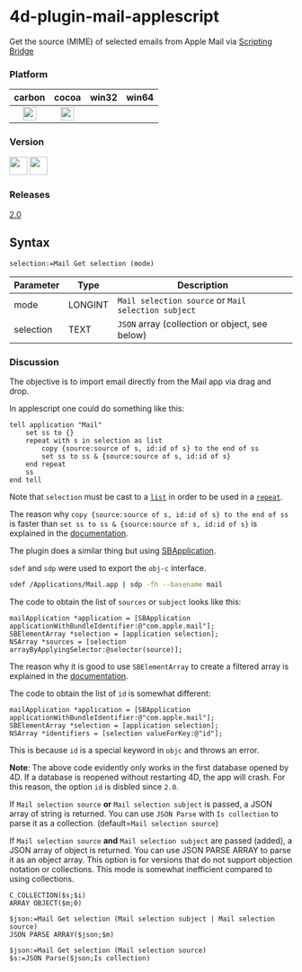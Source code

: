# 4d-plugin-mail-applescript
Get the source (MIME) of selected emails from Apple Mail via [Scripting Bridge](https://developer.apple.com/library/content/documentation/Cocoa/Conceptual/ScriptingBridgeConcepts/Introduction/Introduction.html)

### Platform

| carbon | cocoa | win32 | win64 |
|:------:|:-----:|:---------:|:---------:|
|<img src="https://cloud.githubusercontent.com/assets/1725068/22371562/1b091f0a-e4db-11e6-8458-8653954a7cce.png" width="24" height="24" />|<img src="https://cloud.githubusercontent.com/assets/1725068/22371562/1b091f0a-e4db-11e6-8458-8653954a7cce.png" width="24" height="24" />|||

### Version

<img src="https://cloud.githubusercontent.com/assets/1725068/18940649/21945000-8645-11e6-86ed-4a0f800e5a73.png" width="32" height="32" /> <img src="https://cloud.githubusercontent.com/assets/1725068/18940648/2192ddba-8645-11e6-864d-6d5692d55717.png" width="32" height="32" />

### Releases

[2.0](https://github.com/miyako/4d-plugin-mail-applescript/releases/tag/2.0)

## Syntax

```
selection:=Mail Get selection (mode)
```

Parameter|Type|Description
------------|------------|----
mode|LONGINT|``Mail selection source`` or ``Mail selection subject``
selection|TEXT|``JSON`` array (collection or object, see below)

### Discussion

The objective is to import email directly from the Mail app via drag and drop. 

In applescript one could do something like this:

```applescript
tell application "Mail"
	set ss to {}
	repeat with s in selection as list
		copy {source:source of s, id:id of s} to the end of ss
		set ss to ss & {source:source of s, id:id of s}
	end repeat
	ss
end tell
```

Note that ``selection`` must be cast to a [``list``](https://developer.apple.com/library/content/documentation/AppleScript/Conceptual/AppleScriptLangGuide/reference/ASLR_classes.html#//apple_ref/doc/uid/TP40000983-CH1g-BBCDBHIE) in order to be used in a [``repeat``](https://developer.apple.com/library/content/documentation/AppleScript/Conceptual/AppleScriptLangGuide/reference/ASLR_control_statements.html#//apple_ref/doc/uid/TP40000983-CH6g-128481).

The reason why ``copy {source:source of s, id:id of s} to the end of ss`` is faster than ``set ss to ss & {source:source of s, id:id of s}`` is explained in the [documentation](https://developer.apple.com/library/content/documentation/AppleScript/Conceptual/AppleScriptLangGuide/reference/ASLR_classes.html#//apple_ref/doc/uid/TP40000983-CH1g-BBCDBHIE).

The plugin does a similar thing but using [SBApplication](https://developer.apple.com/documentation/scriptingbridge/sbapplication?language=objc). 

``sdef`` and ``sdp`` were used to export the ``obj-c`` interface.

```bash
sdef /Applications/Mail.app | sdp -fh --basename mail
```

The code to obtain the list of ``sources`` or ``subject`` looks like this:

```objc
mailApplication *application = [SBApplication applicationWithBundleIdentifier:@"com.apple.mail"];
SBElementArray *selection = [application selection];
NSArray *sources = [selection arrayByApplyingSelector:@selector(source)];
``` 

The reason why it is good to use ``SBElementArray`` to create a filtered array is explained in the [documentation](https://developer.apple.com/library/content/documentation/Cocoa/Conceptual/ScriptingBridgeConcepts/ImproveScriptingBridgePerf/ImproveScriptingBridgePerf.html#//apple_ref/doc/uid/TP40006104-CH6-SW1).

The code to obtain the list of ``id`` is somewhat different:

```objc
mailApplication *application = [SBApplication applicationWithBundleIdentifier:@"com.apple.mail"];
SBElementArray *selection = [application selection];
NSArray *identifiers = [selection valueForKey:@"id"];
``` 

This is because ``id`` is a special keyword in ``objc`` and throws an error.

**Note**: The above code evidently only works in the first database opened by 4D. If a database is reopened without restarting 4D, the app will crash. For this reason, the option ``id`` is disbled since ``2.0``.

If ``Mail selection source`` **or** ``Mail selection subject`` is passed, a JSON array of string is returned. You can use ``JSON Parse`` with ``Is collection`` to parse it as a collection. (default=``Mail selection source``)

If ``Mail selection source`` **and** ``Mail selection subject`` are passed (added), a JSON array of object is returned. You can use JSON PARSE ARRAY to parse it as an object array. This option is for versions that do not support objection notation or collections. This mode is somewhat inefficient compared to using collections.

```
C_COLLECTION($s;$i)
ARRAY OBJECT($m;0)

$json:=Mail Get selection (Mail selection subject | Mail selection source)
JSON PARSE ARRAY($json;$m)

$json:=Mail Get selection (Mail selection source)
$s:=JSON Parse($json;Is collection)
```
